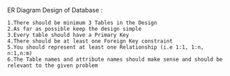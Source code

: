 ER Diagram Design of Database :

	1.There should be minimum 3 Tables in the Design
	2.As far as possible keep the design simple
	3.Every table should have a Primary Key
	4.There should be at least one Foreign Key constraint 
	5.You should represent at least one Relationship (i.e 1:1, 1:n, n:1,n:m)
	6.The Table names and attribute names should make sense and should be relevant to the given problem
